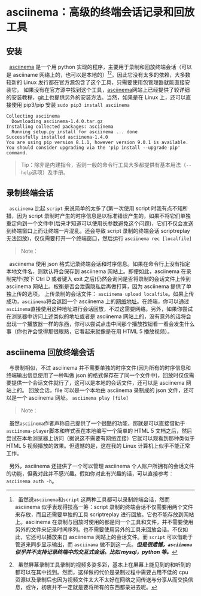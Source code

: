 #  asciinema：高级的终端会话记录和回放工具
##  安装

&nbsp;&nbsp;[asciinema][asciinema] 是一个用 python 实现的程序，主要用于录制和回放终端会话（可以是 asciiname 网络上的，也可以是本地的）[^0][^1]。因此它没有太多的依赖，大多数较新的 Linux 发行都在官方源包含了这个工具，只需要使用包管理器就能直接安装它。 如果没有在官方源中找到这个工具，[asciinema][asciinema_install]网站上已经提供了较详细的安装教程，[git][asciinema_git]上也提供另外的安装方法。当然，如果是在 Linux 上，还可以直接使用 pip3/pip 安装 `sudo pip3 install asciinema`


```
Collecting asciinema
  Downloading asciinema-1.4.0.tar.gz
Installing collected packages: asciinema
  Running setup.py install for asciinema ... done
Successfully installed asciinema-1.4.0
You are using pip version 8.1.1, however version 9.0.1 is available.
You should consider upgrading via the 'pip install --upgrade pip' command.
```

> Tip：除非是内建指令，否则一般的命令行工具大多都提供有基本用法（`--help`选项）及手册。

## 录制终端会话
&nbsp;&nbsp;`asciinema` 比起 `script` 来说简单的太多了(第一次使用 script 时我有点不知所措，因为 script 录制时产生的时序信息是以标准错误产生的，如果不将它们单独重定向到一个文件中(后来才知道可以使用长参数避免这个问题)，它们不仅会发送到终端窗口上而让终端一片混乱，还会导致 script 录制的终端会话 scriptreplay 无法回放)，仅仅需要打开一个终端窗口，然后运行 `asciinema rec [localfile]`

> Note：

&nbsp;&nbsp;asciinema 使用 json 格式记录终端会话和时序信息。如果在命令行上没有指定本地文件名，则默认将会保存到 asciinema 网站上。即便如此，asciinema 在录制完毕(按下 Ctrl D 或者键入 exit 之后)仍然会询问是否将录制的会话文件上传到 asciinema 网站上。权衡是否会泄露隐私后再做打算，因为 asciinema 提供了单独上传的选项。 上传录制的会话文件： `asciinema upload localfile`。如果上传成功，`asciinema`将会返回一个 asciinema 上的[网络地址][addr]。在终端，你可以通过`asciinema`直接使用这种地址进行会话回放，不过这需要网络。另外，如果你尝试在浏览器中访问上述类似的地址或者是 asciinema 网站上的，没有意外的话将会出现一个播放器一样的东西，你可以尝试点击中间那个播放按钮看一看会发生什么事（你也许会觉得那很眼熟，它看起来就像是在用 HTML 5 播放视频）。


## asciinema 回放终端会话
&nbsp;&nbsp;与录制相似，不过 asciinema 并不需要单独的时序文件(因为所有的时序信息和终端输出信息使用了一种叫做 json 的格式保存在了同一个文件中)，回放时仅仅需要提供一个会话文件就行了，这可以是本地的会话文件，还可以是 asciinema 网站上的。 回放会话，file 可以是一个本地由 asciinema 录制成的 json 文件，还可以是一个 asciinema 网址。 `asciinema play [file]`

> Note：

 &nbsp;&nbsp;虽然`asciinema`作者声称自己提供了一个很酷的功能，那就是可以直接借助于`asciinema-player`脚本和样式表在本地编写一个简单的 HTML 5 文档之后，然后尝试在本地浏览器上访问（据说这不需要有网络连接）它就可以观看到那种类似于 HTML 5 视频播放的效果。但遗憾的是，这在我的 Linux 计算机上似乎不能正常工作。

&nbsp;&nbsp;另外，asciinema 还提供了一个可以管理 asciinema 个人账户所拥有的会话文件的功能，但我对此并不感兴趣。假如你对此有兴趣的话，可以直接参考： `asciinema auth -h`。 

[asciinema]: https://asciinema.org

[asciinema_install]: https://asciinema.org/docs/installation#installing-on-linux

[asciinema_git]: https://github.com/asciinema/asciinema

[addr]: https://asciinema.org/a/85ynwuypwontp7qake9qtc1rt

[^0]: &nbsp;&nbsp;虽然说`asciinema`和`script` 这两种工具都可以录制终端会话，然而 asciinema 似乎表现得技高一筹：script 录制的终端会话不仅需要用两个文件来存放，而且还需要单独的工具 scriptreplay 进行回放。它也不能存放到网站上。asciinema 在录制与回放时使用的都是同一个工具和文件，并不需要使用另外的文件来记录时间序列。也不需要使用另外的工具来回放会话。不仅如此，它还可以播放来自 asciinema 网站上的会话文件。而 `script` 可以借助于管道来同步显示输出，而 `asciinama` 做不到这一点。***但是很遗憾，`asciinema` 似乎并不支持记录终端中的交互式会话。比如 mysql，python 等。***

[^1]: &nbsp;&nbsp;虽然屏幕录制工具录制的视频多姿多彩，基本上在屏幕上能见到的和听到的都可以在其中找到。然而，这样做的代价是录制过程中需要占用不低的 cpu 资源以及录制后也因为视频文件太大不太好在网络之间传送与分享从而交换信息，或许，初衷并不一定就是要将所有的东西都录进去呢。

